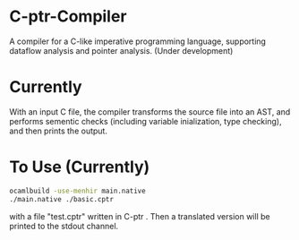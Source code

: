 # C-ptr-Compiler
A compiler for a C-like imperative programming language, supporting dataflow analysis and pointer analysis. (Under development)

# Currently
With an input C file, the compiler transforms the source file into an AST, and performs sementic checks (including variable inialization, type checking), and then prints the output.

# To Use (Currently)
```bash
ocamlbuild -use-menhir main.native
./main.native ./basic.cptr
```
with a file "test.cptr" written in C-ptr .
Then a translated version will be printed to the stdout channel.
